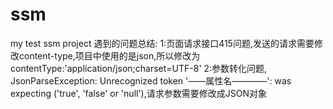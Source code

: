 # ssm
my test ssm project
遇到的问题总结:
1:页面请求接口415问题,发送的请求需要修改content-type,项目中使用的是json,所以修改为 contentType:'application/json;charset=UTF-8'
2:参数转化问题, JsonParseException: Unrecognized token '——属性名————': was expecting ('true', 'false' or 'null'),请求参数需要修改成JSON对象